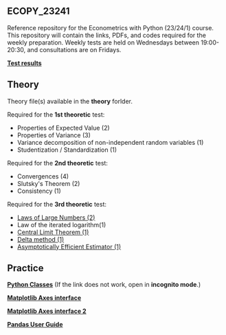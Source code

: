 ## ECOPY_23241
Reference repository for the Econometrics with Python (23/24/1) course. This repository will contain the links, PDFs, and codes required for the weekly preparation.
Weekly tests are held on Wednesdays between 19:00-20:30, and consultations are on Fridays.

**[Test results](https://unineumannhu-my.sharepoint.com/:x:/g/personal/nagy_oliver_nje_hu/EbtPXHFYN41Pq-MzDgHbT9QBz8F39jjPzzNGev2eA6qd1w?e=bN6YUr)**

## Theory

Theory file(s) available in the **theory** forlder. 

Required for the **1st theoretic** test: 
* Properties of Expected Value (2)
* Properties of Variance (3)
* Variance decomposition of non-independent random variables (1)
* Studentization / Standardization (1)

Required for the **2nd theoretic** test:
* Convergences (4)
* Slutsky's Theorem (2)
* Consistency (1)

Required for the **3rd theoretic** test:
* [Laws of Large Numbers (2)](https://www.youtube.com/watch?v=ycuPP72_DVU) 
* Law of the iterated logarithm(1)
* [Central Limit Theorem (1)](https://www.youtube.com/watch?v=zeJD6dqJ5lo)
* [Delta method (1)](https://www.youtube.com/watch?v=Tv1pEA8RngE)
* [Asymptotically Efficient Estimator (1)](https://www.youtube.com/watch?v=_iR4uG8MVpA)

## Practice

**[Python Classes](https://realpython.com/python3-object-oriented-programming/)** (If the link does not work, open in **incognito  mode**.)

**[Matplotlib Axes interface](https://matplotlib.org/stable/api/axes_api.html)**

**[Matplotlib Axes interface 2](https://yuleii.github.io/2020/07/02/introduction-to-data-visualization-with-matplotlib.html)**

**[Pandas User Guide](https://pandas.pydata.org/docs/user_guide/index.html#user-guide)**
